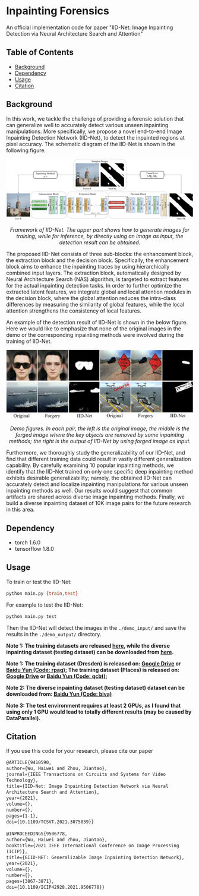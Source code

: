# Inpainting Forensics

An official implementation code for paper "IID-Net: Image Inpainting Detection via Neural Architecture Search and Attention"

## Table of Contents

- [Background](#background)
- [Dependency](#dependency)
- [Usage](#usage)
- [Citation](#citation)


## Background
In this work, we tackle the challenge of providing a forensic solution that can generalize well to accurately detect various unseen inpainting manipulations. More specifically, we propose a novel end-to-end Image Inpainting Detection Network (IID-Net), to detect the inpainted regions at pixel accuracy. The schematic diagram of the IID-Net is shown in the following figure.

<p align='center'>  
  <img src='https://github.com/HighwayWu/InpaintingForensics/blob/master/imgs/framework.jpg' width='870'/>
</p>
<p align='center'>  
  <em>Framework of IID-Net. The upper part shows how to generate images for training, while for inference, by directly using an image as input, the detection result can be obtained.</em>
</p>

The proposed IID-Net consists of three sub-blocks: the enhancement block, the extraction block and the decision block. Specifically, the enhancement block aims to enhance the inpainting traces by using hierarchically combined input layers. The extraction block, automatically designed by Neural Architecture Search (NAS) algorithm, is targeted to extract features for the actual inpainting detection tasks. In order to further optimize the extracted latent features, we integrate global and local attention modules in the decision block, where the global attention reduces the intra-class differences by measuring the similarity of global features, while the local attention strengthens the consistency of local features.

An example of the detection result of IID-Net is shown in the below figure. Here we would like to emphasize that none of the original images in the demo or the corresponding
inpainting methods were involved during the training of IID-Net.

<p align='center'>
  <img src='https://github.com/HighwayWu/InpaintingForensics/blob/master/imgs/demo.png' width='870'/>
</p>
<p align='center'>  
  <em>Demo figures. In each pair, the left is the original image; the middle is the forged image where the key objects are removed by some inpainting methods; the right is the output of IID-Net by using forged image as input.</em>
</p>

Furthermore, we thoroughly study the generalizability of our IID-Net, and find that different training data could result in vastly different generalization capability. By carefully examining 10 popular inpainting methods, we identify that the IID-Net trained on only one specific deep inpainting method exhibits desirable generalizability; namely, the obtained IID-Net can accurately detect and localize inpainting manipulations for various unseen inpainting methods as well. Our results would suggest that common artifacts are shared across diverse image inpainting methods. Finally, we build a diverse inpainting dataset of 10K image pairs for the future research in this area.

## Dependency
- torch 1.6.0
- tensorflow 1.8.0

## Usage

To train or test the IID-Net:
```bash
python main.py {train,test}
```

For example to test the IID-Net:
```bash
python main.py test
```
Then the IID-Net will detect the images in the `./demo_input/` and save the results in the `./demo_output/` directory.

**Note 1: The training datasets are released [here](https://drive.google.com/drive/folders/1fGiD8kGKL7y1MKGjUo8QObJqwG8T0Yka?usp=sharing), while the diverse inpainting dataset (testing dataset) can be downloaded from [here](https://drive.google.com/file/d/155XREu313bU-GixMxduVr0Lo_He_jsFq/view?usp=sharing).**

**Note 1: The training dataset (Dresden) is released on:
[Google Drive](https://drive.google.com/file/d/1crJnKMvjF3P6rqNFZks4PuQAz83nE_g-/view?usp=sharing) or 
[Baidu Yun (Code: rpag)](https://pan.baidu.com/s/1GGUqMOS-VSBd0ybm9leOPg);
The training dataset (Places) is released on:
[Google Drive](https://drive.google.com/file/d/1iGxScWk_O745ojUMD-jdJXelqZiWhhPu/view?usp=sharing) or 
[Baidu Yun (Code: qcbt)](https://pan.baidu.com/s/1qmD0NUZjEh1651rkZs9O1w);**

**Note 2: The diverse inpainting dataset (testing dataset) dataset can be downloaded from:
[Baidu Yun (Code: biva)](https://pan.baidu.com/s/162pm40PEN-8kzbybLf--7A)**

**Note 3: The test environment requires at least 2 GPUs, as I found that using only 1 GPU would lead to totally different results (may be caused by DataParallel).**

## Citation
If you use this code for your research, please cite our paper
```
@ARTICLE{9410590, 
author={Wu, Haiwei and Zhou, Jiantao},
journal={IEEE Transactions on Circuits and Systems for Video Technology},
title={IID-Net: Image Inpainting Detection Network via Neural Architecture Search and Attention},
year={2021},
volume={},
number={},
pages={1-1},
doi={10.1109/TCSVT.2021.3075039}}

@INPROCEEDINGS{9506778,
author={Wu, Haiwei and Zhou, Jiantao},
booktitle={2021 IEEE International Conference on Image Processing (ICIP)}, 
title={GIID-NET: Generalizable Image Inpainting Detection Network}, 
year={2021},
volume={},
number={},
pages={3867-3871},
doi={10.1109/ICIP42928.2021.9506778}}
```
